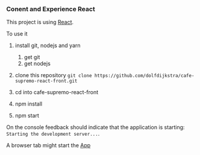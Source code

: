 ### Conent and Experience React



This project is using [React](./REACT.md).


To use it
1. install git, nodejs and yarn
   1. get git
   2. get nodejs

2. clone this repository
   `git clone https://github.com/dolfdijkstra/cafe-supremo-react-front.git`

3. cd into cafe-supremo-react-front

4. npm install

5. npm start

  On the  console feedback should indicate that the application is starting: `Starting the development server...`.

  A browser tab might start the [App](http://localhost:3000)

